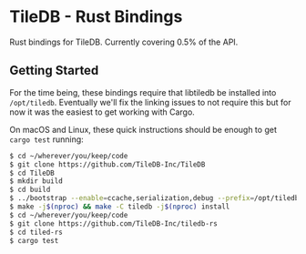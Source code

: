 TileDB - Rust Bindings
===

Rust bindings for TileDB. Currently covering 0.5% of the API.

Getting Started
---

For the time being, these bindings require that libtiledb be installed into
`/opt/tiledb`. Eventually we'll fix the linking issues to not require this
but for now it was the easiest to get working with Cargo.

On macOS and Linux, these quick instructions should be enough to get
`cargo test` running:

```sh
$ cd ~/wherever/you/keep/code
$ git clone https://github.com/TileDB-Inc/TileDB
$ cd TileDB
$ mkdir build
$ cd build
$ ../bootstrap --enable=ccache,serialization,debug --prefix=/opt/tiledb
$ make -j$(nproc) && make -C tiledb -j$(nproc) install
$ cd ~/wherever/you/keep/code
$ git clone https://github.com/TileDB-Inc/tiledb-rs
$ cd tiled-rs
$ cargo test
```
